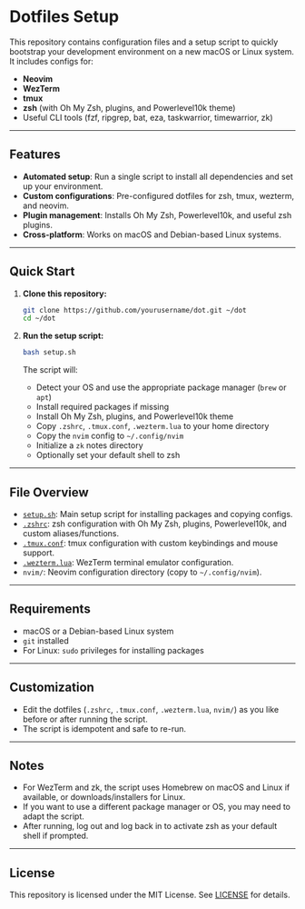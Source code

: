 # Dotfiles Setup

This repository contains configuration files and a setup script to quickly bootstrap your development environment on a new macOS or Linux system. It includes configs for:

- **Neovim**
- **WezTerm**
- **tmux**
- **zsh** (with Oh My Zsh, plugins, and Powerlevel10k theme)
- Useful CLI tools (fzf, ripgrep, bat, eza, taskwarrior, timewarrior, zk)

---

## Features

- **Automated setup**: Run a single script to install all dependencies and set up your environment.
- **Custom configurations**: Pre-configured dotfiles for zsh, tmux, wezterm, and neovim.
- **Plugin management**: Installs Oh My Zsh, Powerlevel10k, and useful zsh plugins.
- **Cross-platform**: Works on macOS and Debian-based Linux systems.

---

## Quick Start

1. **Clone this repository:**

   ```bash
   git clone https://github.com/yourusername/dot.git ~/dot
   cd ~/dot
   ```

2. **Run the setup script:**

   ```bash
   bash setup.sh
   ```

   The script will:
   - Detect your OS and use the appropriate package manager (`brew` or `apt`)
   - Install required packages if missing
   - Install Oh My Zsh, plugins, and Powerlevel10k theme
   - Copy `.zshrc`, `.tmux.conf`, `.wezterm.lua` to your home directory
   - Copy the `nvim` config to `~/.config/nvim`
   - Initialize a `zk` notes directory
   - Optionally set your default shell to zsh

---

## File Overview

- [`setup.sh`](setup.sh): Main setup script for installing packages and copying configs.
- [`.zshrc`](.zshrc): zsh configuration with Oh My Zsh, plugins, Powerlevel10k, and custom aliases/functions.
- [`.tmux.conf`](.tmux.conf): tmux configuration with custom keybindings and mouse support.
- [`.wezterm.lua`](.wezterm.lua): WezTerm terminal emulator configuration.
- `nvim/`: Neovim configuration directory (copy to `~/.config/nvim`).

---

## Requirements

- macOS or a Debian-based Linux system
- `git` installed
- For Linux: `sudo` privileges for installing packages

---

## Customization

- Edit the dotfiles (`.zshrc`, `.tmux.conf`, `.wezterm.lua`, `nvim/`) as you like before or after running the script.
- The script is idempotent and safe to re-run.

---

## Notes

- For WezTerm and zk, the script uses Homebrew on macOS and Linux if available, or downloads/installers for Linux.
- If you want to use a different package manager or OS, you may need to adapt the script.
- After running, log out and log back in to activate zsh as your default shell if prompted.

---

## License

This repository is licensed under the MIT License. See [LICENSE](LICENSE) for details.
